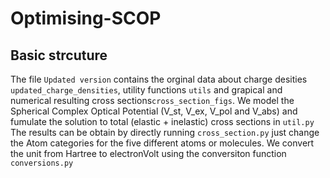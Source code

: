 # Optimising-SCOP
## Basic strcuture 

The file `Updated version` contains the orginal data about charge desities ` updated_charge_densities`, utility functions `utils` and grapical and numerical resulting cross sections`cross_section_figs`.
We model the Spherical Complex Optical Potential (V_st, V_ex, V_pol and V_abs) and fumulate the solution to total (elastic + inelastic) cross sections in `util.py`
The results can be obtain by directly running `cross_section.py` just change the Atom categories for the five different atoms or molecules.
We convert the unit from Hartree to electronVolt using the conversiton function `conversions.py` 
